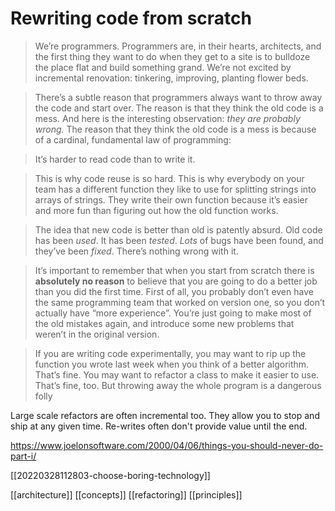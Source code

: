 # Rewriting code from scratch

>We’re programmers. Programmers are, in their hearts, architects, and the first thing they want to do when they get to a site is to bulldoze the place flat and build something grand. We’re not excited by incremental renovation: tinkering, improving, planting flower beds.

>There’s a subtle reason that programmers always want to throw away the code and start over. The reason is that they think the old code is a mess. And here is the interesting observation: _they are probably wrong._ The reason that they think the old code is a mess is because of a cardinal, fundamental law of programming:

> It’s harder to read code than to write it.

>This is why code reuse is so hard. This is why everybody on your team has a different function they like to use for splitting strings into arrays of strings. They write their own function because it’s easier and more fun than figuring out how the old function works.

>The idea that new code is better than old is patently absurd. Old code has been _used_. It has been _tested_. _Lots_ of bugs have been found, and they’ve been _fixed_. There’s nothing wrong with it.

>It’s important to remember that when you start from scratch there is **absolutely no reason** to believe that you are going to do a better job than you did the first time. First of all, you probably don’t even have the same programming team that worked on version one, so you don’t actually have “more experience”. You’re just going to make most of the old mistakes again, and introduce some new problems that weren’t in the original version.

>If you are writing code experimentally, you may want to rip up the function you wrote last week when you think of a better algorithm. That’s fine. You may want to refactor a class to make it easier to use. That’s fine, too. But throwing away the whole program is a dangerous folly

Large scale refactors are often incremental too. They allow you to stop and ship at any given time. Re-writes often don't provide value until the end.

https://www.joelonsoftware.com/2000/04/06/things-you-should-never-do-part-i/

[[20220328112803-choose-boring-technology]]

[[architecture]]
[[concepts]]
[[refactoring]]
[[principles]]